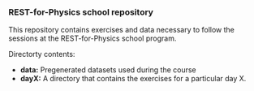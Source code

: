 
### REST-for-Physics school repository

This repository contains exercises and data necessary to follow the sessions at the REST-for-Physics school program.

Directorty contents:

- **data:** Pregenerated datasets used during the course
- **dayX:** A directory that contains the exercises for a particular day X.
